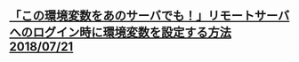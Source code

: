 ## [「この環境変数をあのサーバでも！」リモートサーバへのログイン時に環境変数を設定する方法 2018/07/21](https://qiita.com/ktooi/items/d93778fbc0a60910fbb7)
